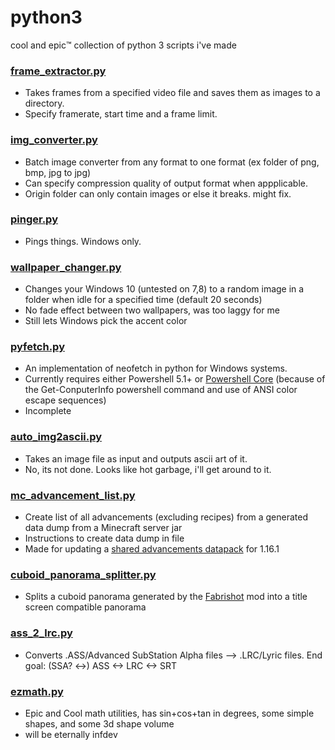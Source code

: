 
# python3

cool and epic:tm: collection of python 3 scripts i've made
### [frame_extractor.py](frame_extractor.py)
- Takes frames from a specified video file and saves them as images to a directory.
- Specify framerate, start time and a frame limit.

###  [img_converter.py](img_converter.py)
- Batch image converter from any format to one format (ex folder of png, bmp, jpg to jpg)
- Can specify compression quality of output format when appplicable.
- Origin folder can only contain images or else it breaks. might fix.

###  [pinger.py](pinger.py)
- Pings things. Windows only.

###  [wallpaper_changer.py](wallpaper_changer.py)
- Changes your Windows 10 (untested on 7,8) to a random image in a folder when idle for a specified time (default 20 seconds)
- No fade effect between two wallpapers, was too laggy for me
- Still lets Windows pick the accent color

###  [pyfetch.py](pyfetch.py)
- An implementation of neofetch in python for Windows systems.
- Currently requires either Powershell 5.1+ or [Powershell Core](https://github.com/PowerShell/PowerShell#-powershell) (because of the Get-ConputerInfo powershell command and use of ANSI color escape sequences)
- Incomplete

### [auto_img2ascii.py](auto_img2ascii.py)
- Takes an image file as input and outputs ascii art of it.
- No, its not done. Looks like hot garbage, i'll get around to it.

### [mc_advancement_list.py](mc_advancement_list.py)
- Create list of all advancements (excluding recipes) from a generated data dump from a Minecraft server jar
- Instructions to create data dump in file
- Made for updating a [shared advancements datapack](https://www.planetminecraft.com/data-pack/shared-advancements/) for 1.16.1

### [cuboid_panorama_splitter.py](cuboid_panorama_splitter.py)
- Splits a cuboid panorama generated by the [Fabrishot](https://github.com/ramidzkh/fabrishot) mod into a title screen compatible panorama

### [ass_2_lrc.py](ass_2_lrc.py)
- Converts .ASS/Advanced SubStation Alpha files --> .LRC/Lyric files. End goal: (SSA? <->) ASS <-> LRC <-> SRT

### [ezmath.py](ezmath.py)
- Epic and Cool math utilities, has sin+cos+tan in degrees, some simple shapes, and some 3d shape volume
- will be eternally infdev
